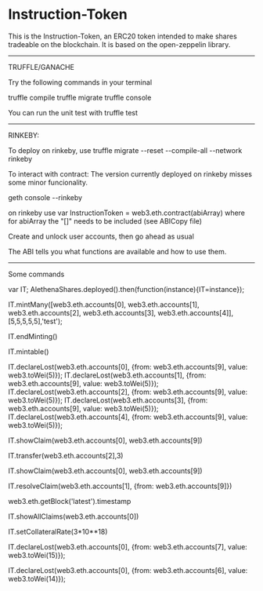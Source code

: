 # Instruction-Token
This is the Instruction-Token, an ERC20 token intended to make shares tradeable on the blockchain.
It is based on the open-zeppelin library.


-----------------------------------------------------------------------------------------------
TRUFFLE/GANACHE

Try the following commands in your terminal

truffle compile
truffle migrate
truffle console

You can run the unit test with
truffle test


------------------------------------------------
RINKEBY:

To deploy on rinkeby, use truffle migrate --reset --compile-all --network rinkeby

To interact with contract:
The version currently deployed on rinkeby misses some minor funcionality.

geth console --rinkeby

on rinkeby use var InstructionToken = web3.eth.contract(abiArray)
where for abiArray the "[]" needs to be included (see ABICopy file)

Create and unlock user accounts, then go ahead as usual

The ABI tells you what functions are available and how to use them. 


-----------------------------

Some commands

var IT;
AlethenaShares.deployed().then(function(instance){IT=instance});

IT.mintMany([web3.eth.accounts[0], web3.eth.accounts[1], web3.eth.accounts[2], web3.eth.accounts[3], web3.eth.accounts[4]], [5,5,5,5,5],'test');


IT.endMinting()

IT.mintable()

IT.declareLost(web3.eth.accounts[0], {from: web3.eth.accounts[9], value: web3.toWei(5)});
IT.declareLost(web3.eth.accounts[1], {from: web3.eth.accounts[9], value: web3.toWei(5)}); 
IT.declareLost(web3.eth.accounts[2], {from: web3.eth.accounts[9], value: web3.toWei(5)});
IT.declareLost(web3.eth.accounts[3], {from: web3.eth.accounts[9], value: web3.toWei(5)}); 
IT.declareLost(web3.eth.accounts[4], {from: web3.eth.accounts[9], value: web3.toWei(5)});  


IT.showClaim(web3.eth.accounts[0], web3.eth.accounts[9])  

IT.transfer(web3.eth.accounts[2],3)

IT.showClaim(web3.eth.accounts[0], web3.eth.accounts[9])  

IT.resolveClaim(web3.eth.accounts[1], {from: web3.eth.accounts[9]})  

web3.eth.getBlock('latest').timestamp

IT.showAllClaims(web3.eth.accounts[0])

IT.setCollateralRate(3*10**18)

IT.declareLost(web3.eth.accounts[0], {from: web3.eth.accounts[7], value: web3.toWei(15)});  

IT.declareLost(web3.eth.accounts[0], {from: web3.eth.accounts[6], value: web3.toWei(14)});  